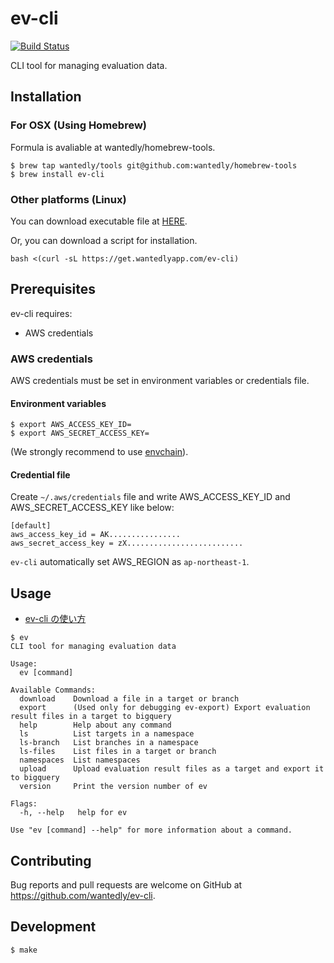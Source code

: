 # ev-cli

[![Build Status](https://travis-ci.com/wantedly/ev-cli.svg?token=zsMaScwD2c3BqH37pucy&branch=master)](https://travis-ci.com/wantedly/ev-cli)

CLI tool for managing evaluation data.

## Installation

### For OSX (Using Homebrew)

Formula is avaliable at wantedly/homebrew-tools.

```sh-session
$ brew tap wantedly/tools git@github.com:wantedly/homebrew-tools
$ brew install ev-cli
```

### Other platforms (Linux)

You can download executable file at [HERE](https://github.com/wantedly/ev-cli/releases).

Or, you can download a script for installation.

```console
bash <(curl -sL https://get.wantedlyapp.com/ev-cli)
```

## Prerequisites

ev-cli requires:

- AWS credentials

### AWS credentials

AWS credentials must be set in environment variables or credentials file.

#### Environment variables

```sh-session
$ export AWS_ACCESS_KEY_ID=
$ export AWS_SECRET_ACCESS_KEY=
```

(We strongly recommend to use [envchain](https://github.com/sorah/envchain)).

#### Credential file

Create `~/.aws/credentials` file and write AWS_ACCESS_KEY_ID and AWS_SECRET_ACCESS_KEY like below:

```
[default]
aws_access_key_id = AK................
aws_secret_access_key = zX..........................
```

`ev-cli` automatically set AWS_REGION as `ap-northeast-1`.

## Usage

- [ev-cli の使い方](https://github.com/wantedly/ev-cli/blob/master/docs/usage.md)

```sh-session
$ ev
CLI tool for managing evaluation data

Usage:
  ev [command]

Available Commands:
  download    Download a file in a target or branch
  export      (Used only for debugging ev-export) Export evaluation result files in a target to bigquery
  help        Help about any command
  ls          List targets in a namespace
  ls-branch   List branches in a namespace
  ls-files    List files in a target or branch
  namespaces  List namespaces
  upload      Upload evaluation result files as a target and export it to bigquery
  version     Print the version number of ev

Flags:
  -h, --help   help for ev

Use "ev [command] --help" for more information about a command.
```

## Contributing

Bug reports and pull requests are welcome on GitHub at https://github.com/wantedly/ev-cli.

## Development

```sh-session
$ make
```

